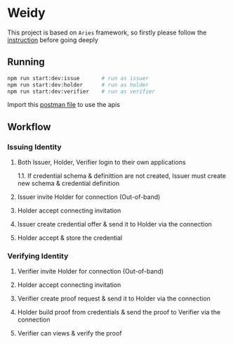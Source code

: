 # Weidy

This project is based on `Aries` framework, so firstly please follow the [instruction](https://aries.js.org/guides/getting-started/installation) before going deeply

## Running
```bash
npm run start:dev:issue       # run as issuer
npm run start:dev:holder      # run as holder
npm run start:dev:verifier    # run as verifier
```

Import this [postman file](./regov-test.postman_collection.json) to use the apis

## Workflow

### Issuing Identity

1. Both Issuer, Holder, Verifier login to their own applications

    1.1. If credential schema & definittion are not created, Issuer must create new schema & credential definition

2. Issuer invite Holder for connection (Out-of-band)

3. Holder accept connecting invitation

4. Issuer create credential offer & send it to Holder via the connection

5. Holder accept & store the credential

### Verifying Identity

1. Verifier invite Holder for connection (Out-of-band)

2. Holder accept connecting invitation

3. Verifier create proof request & send it to Holder via the connection

4. Holder build proof from credentials & send the proof to Verifier via the connection

5. Verifier can views & verify the proof